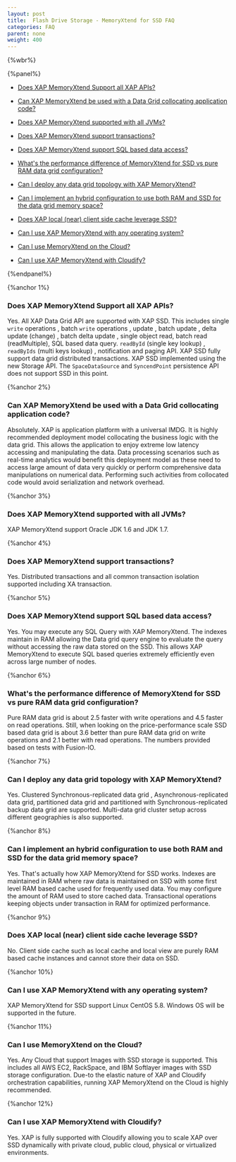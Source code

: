 ```yaml
---
layout: post
title:  Flash Drive Storage - MemoryXtend for SSD FAQ
categories: FAQ
parent: none
weight: 400
---
```


{%wbr%}


{%panel%}

- [Does XAP MemoryXtend Support all XAP APIs?](#1)

- [Can XAP MemoryXtend be used with a Data Grid collocating application code?](#2)

- [Does XAP MemoryXtend supported with all JVMs?](#3)

- [Does XAP MemoryXtend support transactions?](#4)

- [Does XAP MemoryXtend support SQL based data access?](#5)

- [What's the performance difference of MemoryXtend for SSD vs pure RAM data grid configuration?](#6)

- [Can I deploy any data grid topology with XAP MemoryXtend?](#7)

- [Can I implement an hybrid configuration to use both RAM and SSD for the data grid memory space?](#8)

- [Does XAP local (near) client side cache leverage SSD?](#9)

- [Can I use XAP MemoryXtend with any operating system?](#10)

- [Can I use MemoryXtend on the Cloud?](#11)

- [Can I use XAP MemoryXtend with Cloudify?](#12)


{%endpanel%}

{%anchor 1%}

### Does XAP MemoryXtend Support all XAP APIs?
Yes. All XAP Data Grid API are supported with XAP SSD. This includes single `write` operations , batch `write` operations , update , batch update , delta update (change) , batch delta update , single object read, batch read (readMultiple), SQL based data query. `readById` (single key lookup) , `readByIds` (multi keys lookup) , notification and paging API. XAP SSD fully support data grid distributed transactions. XAP SSD implemented using the new Storage API. The `SpaceDataSource` and `SyncendPoint` persistence API does not support SSD in this point.

{%anchor 2%}

### Can XAP MemoryXtend be used with a Data Grid collocating application code?
Absolutely. XAP is application platform with a universal IMDG. It is highly recommended deployment model collocating the business logic with the data grid. This allows the application to enjoy extreme low latency accessing and manipulating the data. Data processing scenarios such as real-time analytics would benefit this deployment model as these need to access large amount of data very quickly or perform comprehensive data manipulations on numerical data. Performing such activities from collocated code would avoid serialization and network overhead. 

{%anchor 3%}

### Does XAP MemoryXtend supported with all JVMs?
XAP MemoryXtend support Oracle JDK 1.6 and JDK 1.7. 

{%anchor 4%}

### Does XAP MemoryXtend support transactions?
Yes. Distributed transactions and all common transaction isolation supported including XA transaction.

{%anchor 5%}

### Does XAP MemoryXtend support SQL based data access?
Yes. You may execute any SQL Query with XAP MemoryXtend. The indexes maintain in RAM allowing the Data grid query engine to evaluate the query without accessing the raw data stored on the SSD. This allows XAP MemoryXtend to execute SQL based queries extremely efficiently even across large number of nodes.

{%anchor 6%}

### What's the performance difference of MemoryXtend for SSD vs pure RAM data grid configuration?
Pure RAM data grid is about 2.5 faster with write operations and 4.5 faster on read operations. Still, when looking on the price-performance scale SSD based data grid is about 3.6 better than pure RAM data grid on write operations and 2.1 better with read operations. The numbers provided based on tests with Fusion-IO.

{%anchor 7%}

### Can I deploy any data grid topology with XAP MemoryXtend?
Yes. Clustered Synchronous-replicated data grid , Asynchronous-replicated data grid, partitioned data grid and partitioned with Synchronous-replicated backup data grid are supported. Multi-data grid cluster setup across different geographies is also supported.

{%anchor 8%}

### Can I implement an hybrid configuration to use both RAM and SSD for the data grid memory space?
Yes. That's actually how XAP MemoryXtend for SSD works. Indexes are maintained in RAM where raw data is maintained on SSD with some first level RAM based cache used for frequently used data. You may configure the amount of RAM used to store cached data. Transactional operations keeping objects under transaction in RAM for optimized performance. 

{%anchor 9%}

### Does XAP local (near) client side cache leverage SSD?
No. Client side cache such as local cache and local view are purely RAM based cache instances and cannot store their data on SSD.

{%anchor 10%}

### Can I use XAP MemoryXtend with any operating system?
XAP MemoryXtend for SSD support Linux CentOS 5.8. Windows OS will be supported in the future.

{%anchor 11%}

### Can I use MemoryXtend on the Cloud?
Yes. Any Cloud that support Images with SSD storage is supported. This includes all AWS EC2, RackSpace, and IBM Softlayer images with SSD storage configuration. Due-to the elastic nature of XAP and Cloudify orchestration capabilities, running XAP MemoryXtend on the Cloud is highly recommended. 

{%anchor 12%}

### Can I use XAP MemoryXtend with Cloudify?
Yes. XAP is fully supported with Cloudify allowing you to scale XAP over SSD dynamically with private cloud, public cloud, physical or virtualized environments.
